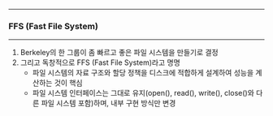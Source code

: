 -----
### FFS (Fast File System)
-----
1. Berkeley의 한 그룹이 좀 빠르고 좋은 파일 시스템을 만들기로 결정
2. 그리고 독창적으로 FFS (Fast File System)라고 명명
   - 파일 시스템의 자료 구조와 할당 정책을 디스크에 적합하게 설계하여 성능을 계산하는 것이 핵심
   - 파일 시스템 인터페이스는 그대로 유지(open(), read(), write(), close()와 다른 파일 시스템 포함)하며, 내부 구현 방식만 변경
